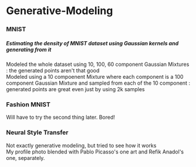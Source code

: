 # Generative-Modeling

### MNIST 

##### Estimating the density of MNIST dataset using Gaussian kernels and generating from it 
Modeled the whole dataset using 10, 100, 60 component Gaussian Mixtures : the generated points aren't that good \
Modeled using a 10 compoenent Mixture where each component is a 100 component Gaussian Mixture and sampled from each of the 10 component : generated points are great even just by using 2k samples 

### Fashion MNIST
Will have to try the second thing later. Bored!


### Neural Style Transfer
Not exactly generative modeling, but tried to see how it works \
My profile photo blended with Pablo Picasso's one art and Refik Anadol's one, separately.
